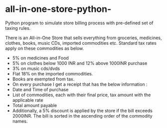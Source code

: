 # all-in-one-store-python-
Python program to simulate store billing process with pre-defined set of taxing rules.

There is an All-in-One Store that sells everything from groceries, medicines, clothes, books, music CDs, imported commodities etc. Standard tax rates apply on these commodities as below. 


-    5% on medicines and Food
-    5% on clothes below 1000 INR and 12% above 1000INR purchase
-    3% on music cds/dvds
-    Flat 18% on the imported commodities.
-    Books are exempted from tax.
-    On every purchase I get a receipt that has the below information :
-    Date and Time of purchase
-    List of commodities, each with their final price, tax amount with the applicable rate
-    Total amount payable
-    Additionally, a 5% discount is applied by the store if the bill exceeds 2000INR. 
The bill is sorted in the ascending order of the commodity names.
